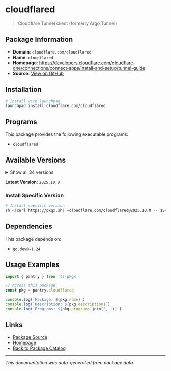 # cloudflared

> Cloudflare Tunnel client (formerly Argo Tunnel)

## Package Information

- **Domain**: `cloudflare.com/cloudflared`
- **Name**: `cloudflared`
- **Homepage**: https://developers.cloudflare.com/cloudflare-one/connections/connect-apps/install-and-setup/tunnel-guide
- **Source**: [View on GitHub](https://github.com/pkgxdev/pantry/tree/main/projects/cloudflare.com/cloudflared/package.yml)

## Installation

```bash
# Install with launchpad
launchpad install cloudflare.com/cloudflared
```

## Programs

This package provides the following executable programs:

- `cloudflared`

## Available Versions

<details>
<summary>Show all 34 versions</summary>

- `2025.10.0`, `2025.9.1`, `2025.9.0`, `2025.8.1`, `2025.8.0`
- `2025.7.0`, `2025.6.1`, `2025.6.0`, `2025.5.0`, `2025.4.2`
- `2025.4.0`, `2025.2.1`, `2025.2.0`, `2025.1.1`, `2025.1.0`
- `2024.12.2`, `2024.12.1`, `2024.12.0`, `2024.11.1`, `2024.11.0`
- `2024.10.1`, `2024.10.0`, `2024.9.1`, `2024.9.0`, `2024.8.3`
- `2024.8.2`, `2024.7.3`, `2024.6.1`, `2024.6.0`, `2024.5.0`
- `2024.4.1`, `2024.4.0`, `2024.3.0`, `2024.2.1`

</details>

**Latest Version**: `2025.10.0`

### Install Specific Version

```bash
# Install specific version
sh <(curl https://pkgx.sh) +cloudflare.com/cloudflared@2025.10.0 -- $SHELL -i
```

## Dependencies

This package depends on:

- `go.dev@~1.24`

## Usage Examples

```typescript
import { pantry } from 'ts-pkgx'

// Access this package
const pkg = pantry.cloudflared

console.log(`Package: ${pkg.name}`)
console.log(`Description: ${pkg.description}`)
console.log(`Programs: ${pkg.programs.join(', ')}`)
```

## Links

- [Package Source](https://github.com/pkgxdev/pantry/tree/main/projects/cloudflare.com/cloudflared/package.yml)
- [Homepage](https://developers.cloudflare.com/cloudflare-one/connections/connect-apps/install-and-setup/tunnel-guide)
- [Back to Package Catalog](../../../package-catalog.md)

---

*This documentation was auto-generated from package data.*
